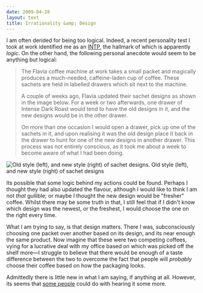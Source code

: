 ```yaml
---
date: 2009-04-28
layout: text
title: Irrationality &amp; Design
---
```


<p>I am often derided for being too logical. Indeed, a recent personality test I took at work identified me as an <a href="http://en.wikipedia.org/wiki/INTP">INTP</a>, the hallmark of which is apparently <em>logic</em>. On the other hand, the following personal anecdote would seem to be anything but logical:</p>

<blockquote><p>The Flavia coffee machine at work takes a small packet and magically produces a much-needed, caffeine-laden cup of coffee. These sachets are held in labelled drawers which sit next to the machine.</p>

<p>A couple of weeks ago, Flavia updated their sachet designs as shown in the image below. For a week or two afterwards, one drawer of Intense Dark Roast would tend to have the old designs in it, and the new designs would be in the other drawer.</p>

<p>On more than one occasion I would open a drawer, pick up one of the sachets in it, and upon realising it was the old design place it back in the drawer to hunt for one of the new designs in another drawer. This process was not entirely conscious, as it took me about a week to become aware of what I had been doing.</p></blockquote>

<p class="image"><img src="http://media.latentflip.com/images/posts/0003-flavia.jpg" alt="Old style (left), and new style (right) of sachet designs." />
<span class="caption">Old style (left), and new style (right) of sachet designs</span>
</p>

<p>Its possible that some logic behind my actions could be found. Perhaps I thought they had also updated the flavour, although I would like to think I am not <em>that</em> gullible; or maybe I thought the new design would be "fresher" coffee. Whilst there may be some truth in that, I still feel that if I didn't know which design was the newest, or the freshest, I would choose the one on the right every time.</p>

<p>What I am trying to say, is that design matters. There I was, subconsciously choosing one packet over another based on its design, and its near enough the same product. Now imagine that these were two competing coffees, vying for a lucrative deal with my office based on which was picked off the shelf more—I struggle to believe that there would be enough of a taste difference between the two to overcome the fact that people will <em>probably</em> choose their coffee based on how the packaging looks.</p>

<p>Admittedly there is little new in what I am saying, if anything at all. However, its seems that <a href="http://www.underconsideration.com/brandnew/archives/omg_packard_bell_is_like_so_co.php">some people</a> could do with hearing it some more.</p>
